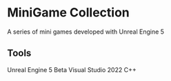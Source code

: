# MiniGame Collection

A series of mini games developed with Unreal Engine 5

## Tools

Unreal Engine 5 Beta
Visual Studio 2022
C++
